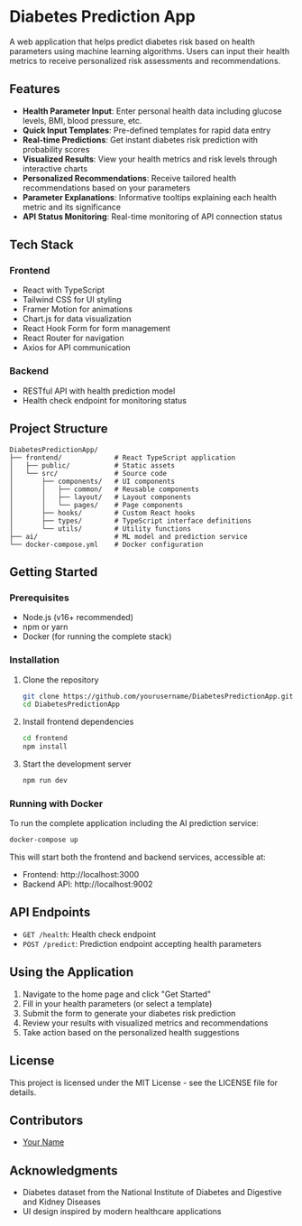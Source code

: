 # Diabetes Prediction App

A web application that helps predict diabetes risk based on health parameters using machine learning algorithms. Users can input their health metrics to receive personalized risk assessments and recommendations.

## Features

- **Health Parameter Input**: Enter personal health data including glucose levels, BMI, blood pressure, etc.
- **Quick Input Templates**: Pre-defined templates for rapid data entry
- **Real-time Predictions**: Get instant diabetes risk prediction with probability scores
- **Visualized Results**: View your health metrics and risk levels through interactive charts
- **Personalized Recommendations**: Receive tailored health recommendations based on your parameters
- **Parameter Explanations**: Informative tooltips explaining each health metric and its significance
- **API Status Monitoring**: Real-time monitoring of API connection status

## Tech Stack

### Frontend
- React with TypeScript
- Tailwind CSS for UI styling
- Framer Motion for animations
- Chart.js for data visualization
- React Hook Form for form management
- React Router for navigation
- Axios for API communication

### Backend
- RESTful API with health prediction model
- Health check endpoint for monitoring status

## Project Structure

```
DiabetesPredictionApp/
├── frontend/             # React TypeScript application
│   ├── public/           # Static assets
│   └── src/              # Source code
│       ├── components/   # UI components
│       │   ├── common/   # Reusable components
│       │   ├── layout/   # Layout components
│       │   └── pages/    # Page components
│       ├── hooks/        # Custom React hooks
│       ├── types/        # TypeScript interface definitions
│       └── utils/        # Utility functions
├── ai/                   # ML model and prediction service
└── docker-compose.yml    # Docker configuration
```

## Getting Started

### Prerequisites

- Node.js (v16+ recommended)
- npm or yarn
- Docker (for running the complete stack)

### Installation

1. Clone the repository
   ```bash
   git clone https://github.com/yourusername/DiabetesPredictionApp.git
   cd DiabetesPredictionApp
   ```

2. Install frontend dependencies
   ```bash
   cd frontend
   npm install
   ```

3. Start the development server
   ```bash
   npm run dev
   ```

### Running with Docker

To run the complete application including the AI prediction service:

```bash
docker-compose up
```

This will start both the frontend and backend services, accessible at:
- Frontend: http://localhost:3000
- Backend API: http://localhost:9002

## API Endpoints

- `GET /health`: Health check endpoint
- `POST /predict`: Prediction endpoint accepting health parameters

## Using the Application

1. Navigate to the home page and click "Get Started"
2. Fill in your health parameters (or select a template)
3. Submit the form to generate your diabetes risk prediction
4. Review your results with visualized metrics and recommendations
5. Take action based on the personalized health suggestions

## License

This project is licensed under the MIT License - see the LICENSE file for details.

## Contributors

- [Your Name](https://github.com/yourusername)

## Acknowledgments

- Diabetes dataset from the National Institute of Diabetes and Digestive and Kidney Diseases
- UI design inspired by modern healthcare applications
